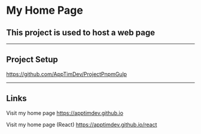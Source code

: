 # My Home Page
## This project is used to host a web page

---

## Project Setup
https://github.com/AppTimDev/ProjectPnpmGulp

---

## Links
Visit my home page
<https://apptimdev.github.io>

Visit my home page (React)
<https://apptimdev.github.io/react>